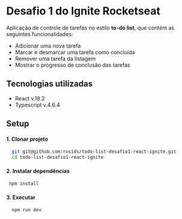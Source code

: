# Desafio 1 do Ignite Rocketseat

Aplicação de controle de tarefas no estilo **to-do list**, que contém as seguintes funcionalidades:

- Adicionar uma nova tarefa
- Marcar e desmarcar uma tarefa como concluída
- Remover uma tarefa da listagem
- Mostrar o progresso de conclusão das tarefas

## Tecnologias utilizadas

- React v.18.2
- Typescript v.4.6.4

## Setup

#### 1. Clonar projeto

```bash
  git git@github.com:rosids/todo-list-desafio1-react-ignite.git
  cd todo-list-desafio1-react-ignite
```

#### 2. Instalar dependências

```bash
 npm install
```

#### 3. Executar

```bash
  npm run dev
```
